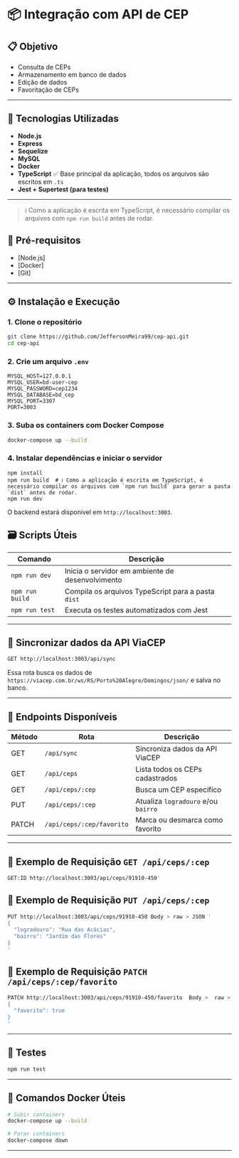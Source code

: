# 📦 Integração com API de CEP

## 📋 Objetivo

- Consulta de CEPs
- Armazenamento em banco de dados
- Edição de dados
- Favoritação de CEPs

---

## 🚀 Tecnologias Utilizadas

- **Node.js**
- **Express**
- **Sequelize**
- **MySQL**
- **Docker**
- **TypeScript** ✅ Base principal da aplicação, todos os arquivos são escritos em `.ts`
- **Jest + Supertest (para testes)**

---

> ℹ️ Como a aplicação é escrita em TypeScript, é necessário compilar os arquivos com `npm run build` antes de rodar.

## 🧰 Pré-requisitos

- [Node.js]
- [Docker]
- [Git]

---

## ⚙️ Instalação e Execução

### 1. Clone o repositório

```bash
git clone https://github.com/JeffersonMeira99/cep-api.git
cd cep-api
```

### 2. Crie um arquivo `.env`

```env
MYSQL_HOST=127.0.0.1
MYSQL_USER=bd-user-cep
MYSQL_PASSWORD=cep1234
MYSQL_DATABASE=bd_cep
MYSQL_PORT=3307
PORT=3003
```

### 3. Suba os containers com Docker Compose

```bash
docker-compose up --build
```

### 4. Instalar dependências e iniciar o servidor

```terminal
npm install
npm run build  # ℹ️ Como a aplicação é escrita em TypeScript, é necessário compilar os arquivos com `npm run build` para gerar a pasta `dist` antes de rodar.
npm run dev
```

O backend estará disponível em `http://localhost:3003`.

## 🗃️ Scripts Úteis

| Comando         | Descrição                                          |
| --------------- | -------------------------------------------------- |
| `npm run dev`   | Inicia o servidor em ambiente de desenvolvimento   |
| `npm run build` | Compila os arquivos TypeScript para a pasta `dist` |
| `npm run test`  | Executa os testes automatizados com Jest           |

---

## 🔁 Sincronizar dados da API ViaCEP

```bash
GET http://localhost:3003/api/sync
```

Essa rota busca os dados de `https://viacep.com.br/ws/RS/Porto%20Alegre/Domingos/json/` e salva no banco.

---

## 📡 Endpoints Disponíveis

| Método | Rota                      | Descrição                           |
| ------ | ------------------------- | ----------------------------------- |
| GET    | `/api/sync`               | Sincroniza dados da API ViaCEP      |
| GET    | `/api/ceps`               | Lista todos os CEPs cadastrados     |
| GET    | `/api/ceps/:cep`          | Busca um CEP específico             |
| PUT    | `/api/ceps/:cep`          | Atualiza `logradouro` e/ou `bairro` |
| PATCH  | `/api/ceps/:cep/favorito` | Marca ou desmarca como favorito     |

---

## 📌 Exemplo de Requisição `GET /api/ceps/:cep`

```bash
GET:ID http://localhost:3003/api/ceps/91910-450'
```

## 📌 Exemplo de Requisição `PUT /api/ceps/:cep`

```bash
PUT http://localhost:3003/api/ceps/91910-450 Body > raw > JSON '
{
  "logradouro": "Rua das Acácias",
  "bairro": "Jardim das Flores"
}
'
```

## 📌 Exemplo de Requisição `PATCH /api/ceps/:cep/favorito`

```bash
PATCH http://localhost:3003/api/ceps/91910-450/favorito  Body >  raw > JSON '
{
  "favorito": true
}
'
```

---

## 🧪 Testes

```bash
npm run test
```

---

## 🐳 Comandos Docker Úteis

```bash
# Subir containers
docker-compose up --build

# Parar containers
docker-compose down

```

---
